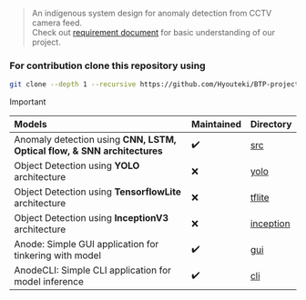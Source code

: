 > An indigenous system design for anomaly detection from CCTV camera feed.<br>
> Check out [requirement document](/requirement_document.pdf) for basic understanding of our project.

### For contribution clone this repository using
``` bash
git clone --depth 1 --recursive https://github.com/Hyouteki/BTP-project.git
```

> [!IMPORTANT]
> | Models | Maintained | Directory |
> | :- | :- | :- |
> | Anomaly detection using **CNN, LSTM, Optical flow, & SNN architectures** | ✔️ | [src](./src) |
> | Object Detection using **YOLO** architecture | ❌ | [yolo](./dump/yolo) |
> | Object Detection using **TensorflowLite** architecture | ❌ | [tflite](./dump/tflite) |
> | Object Detection using **InceptionV3** architecture | ❌ | [inception](./dump/inception) |
> | Anode: Simple GUI application for tinkering with model | ✔️ | [gui](./gui) |
> | AnodeCLI: Simple CLI application for model inference | ✔️ | [cli](./cli) |
